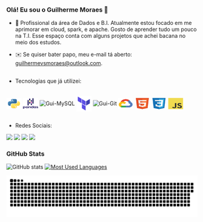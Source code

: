 ### Olá! Eu sou o Guilherme Moraes 👋


- 🔭 Profissional da área de Dados e B.I. Atualmente estou focado em me aprimorar em cloud, spark, e apache. Gosto de aprender tudo um pouco na T.I. Esse espaço conta com alguns projetos que achei bacana no meio dos estudos. 

- ✉️ Se quiser bater papo, meu e-mail tá aberto: guilhermevsmoraes@outlook.com.


##

- Tecnologias que já utilizei:

<div style="display: inline_block"><br>
 <img align="center" alt="Gui-Python" height="30" width="40" src="https://raw.githubusercontent.com/devicons/devicon/master/icons/python/python-original.svg">
 <img align="center" alt="Gui-Pandas" height="30" width="40" src="https://github.com/devicons/devicon/blob/v2.15.1/icons/pandas/pandas-original-wordmark.svg">
 <img align="center" alt="Gui-MySQL" height="50" width="50" src="https://cdn.jsdelivr.net/gh/devicons/devicon/icons/mysql/mysql-original-wordmark.svg">
 <img align="center" alt="Gui-TF" height="40" width="40" src="https://github.com/devicons/devicon/blob/v2.15.1/icons/terraform/terraform-original.svg">
 <img align="center" alt="Gui-Git" height="30" width="40" src="https://cdn.jsdelivr.net/gh/devicons/devicon/icons/git/git-original.svg">
 <img align="center" alt="Gui-GCP" height="30" width="40" src="https://github.com/devicons/devicon/blob/v2.15.1/icons/googlecloud/googlecloud-original.svg">
 <img align="center" alt="Gui-HTML" height="30" width="40" src="https://github.com/devicons/devicon/blob/v2.15.1/icons/html5/html5-original.svg">
 <img align="center" alt="Gui-CSS" height="30" width="40" src="https://github.com/devicons/devicon/blob/v2.15.1/icons/css3/css3-original.svg">
 <img align="center" alt="Gui-JS" height="30" width="40" src="https://github.com/devicons/devicon/blob/v2.15.1/icons/javascript/javascript-original.svg">

 ##

<div> 

 - Redes Sociais:
   
 <a href="https://www.instagram.com/guilherme_v_moraes/" target="_blank"><img src="https://img.shields.io/badge/-Instagram-%23E4405F?style=for-the-badge&logo=instagram&logoColor=white" target="_blank"></a>
 <a href="https://wa.me/5551995778981" target="_blank"><img src="https://img.shields.io/badge/WhatsApp-25D366?style=for-the-badge&logo=whatsapp&logoColor=white"></a> 
 <a href = "mailto:guilhermevsmoraes4@gmail.com"><img src="https://img.shields.io/badge/-Gmail-%23333?style=for-the-badge&logo=gmail&logoColor=white" target="_blank"></a>
 <a href="https://www.linkedin.com/in/guilherme-moraes040500/" target="_blank"><img src="https://img.shields.io/badge/-LinkedIn-%230077B5?style=for-the-badge&logo=linkedin&logoColor=white" target="_blank"></a> 

 <h3>GitHub Stats</h3>

![GitHub stats](https://github-readme-stats-git-masterrstaa-rickstaa.vercel.app/api?username=GuilhermeMoraes4&hide_title=true&show_icons=true&include_all_commits=false&count_private=true&line_height=25&hide=issues&bg_color=000&title_color=007BFF&text_color=FFF&border_radius=3&border_color=0056B3&icon_color=007BFF&theme=jolly)
[![Most Used Languages](https://github-readme-stats-git-masterrstaa-rickstaa.vercel.app/api/top-langs/?username=GuilhermeMoraes4&line_height=10&card_width=290&layout=compact&hide_title=false&count_private=true&langs_count=4&show_icons=true&title_color=007BFF&hide=html,css&bg_color=000&text_color=8B8B8B&border_radius=3&border_color=0056B3&count_private=true)](https://github.com/mari4souza/github-readme-stats)
<br>


<picture>
  <source media="(prefers-color-scheme: dark)" srcset="https://raw.githubusercontent.com/GuilhermeMoraes4/GuilhermeMoraes4/output/github-contribution-grid-snake-dark.svg">
  <source media="(prefers-color-scheme: light)" srcset="https://raw.githubusercontent.com/GuilhermeMoraes4/GuilhermeMoraes4/output/github-contribution-grid-snake.svg">
  <img alt="github contribution grid snake animation" src="https://raw.githubusercontent.com/GuilhermeMoraes4/GuilhermeMoraes4/output/github-contribution-grid-snake.svg">
</picture>
<br><br>


  

